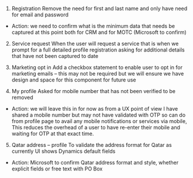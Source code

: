 1.	Registration
Remove the need for first and last name and only have need for email and password
-	Action: we need to confirm what is the minimum data that needs be captured at this point both for CRM and for MOTC (Microsoft to confirm)

2.	Service request
When the user will request a service that is when we prompt for a full detailed profile registration asking for additional details that have not been captured to date

3.	Marketing opt in
Add a checkbox statement to enable user to opt in for marketing emails – this may not be required but we will ensure we have design and space for this component for future use

4.	My profile
Asked for mobile number that has not been verified to be removed
-	Action: we will leave this in for now as from a UX point of view I have shared a mobile number but may not have validated with OTP so can do from profile page to avail any mobile notifications or services via mobile, This reduces the overhead of a user to have re-enter their mobile and waiting for OTP at that exact time. 

5.	Qatar address – profile 
To validate the address format for Qatar as currently UI shows Dynamics default fields 
-	Action: Microsoft to confirm Qatar address format and style, whether explicit fields or free text with PO Box
